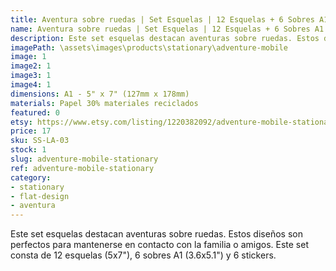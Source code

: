 ```yaml
---
title: Aventura sobre ruedas | Set Esquelas | 12 Esquelas + 6 Sobres A1 + Stickers
name: Aventura sobre ruedas | Set Esquelas | 12 Esquelas + 6 Sobres A1 + Stickers
description: Este set esquelas destacan aventuras sobre ruedas. Estos diseños son perfectos para mantenerse en contacto con la familia o amigos. Este set consta de 12 esquelas (5x7"), 6 sobres A1 (3.6x5.1") y 6 stickers.
imagePath: \assets\images\products\stationary\adventure-mobile
image: 1
image2: 1
image3: 1
image4: 1
dimensions: A1 - 5" x 7" (127mm x 178mm)
materials: Papel 30% materiales reciclados
featured: 0
etsy: https://www.etsy.com/listing/1220382092/adventure-mobile-stationary-set-12
price: 17
sku: SS-LA-03
stock: 1
slug: adventure-mobile-stationary
ref: adventure-mobile-stationary
category:
- stationary
- flat-design
- aventura
---
```

Este set esquelas destacan aventuras sobre ruedas. Estos diseños son perfectos para mantenerse en contacto con la familia o amigos. Este set consta de 12 esquelas (5x7"), 6 sobres A1 (3.6x5.1") y 6 stickers.

